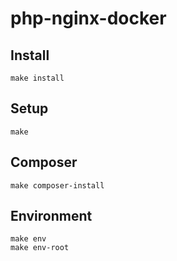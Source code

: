 # php-nginx-docker

## Install

```
make install
```

## Setup

```
make
```

## Composer

```
make composer-install
```

## Environment

```
make env
make env-root
```
